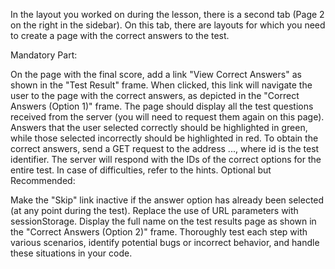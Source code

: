 In the layout you worked on during the lesson, there is a second tab (Page 2 on the right in the sidebar). On this tab, there are layouts for which you need to create a page with the correct answers to the test.

Mandatory Part:

On the page with the final score, add a link "View Correct Answers" as shown in the "Test Result" frame. When clicked, this link will navigate the user to the page with the correct answers, as depicted in the "Correct Answers (Option 1)" frame.
The page should display all the test questions received from the server (you will need to request them again on this page). Answers that the user selected correctly should be highlighted in green, while those selected incorrectly should be highlighted in red.
To obtain the correct answers, send a GET request to the address ..., where id is the test identifier.
The server will respond with the IDs of the correct options for the entire test.
In case of difficulties, refer to the hints.
Optional but Recommended:

Make the "Skip" link inactive if the answer option has already been selected (at any point during the test).
Replace the use of URL parameters with sessionStorage.
Display the full name on the test results page as shown in the "Correct Answers (Option 2)" frame.
Thoroughly test each step with various scenarios, identify potential bugs or incorrect behavior, and handle these situations in your code.
